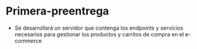 # Primera-preentrega
<!-- Primera entrega 
de tu Proyecto final -->
+ Se desarrollará un servidor que contenga los endpoints y servicios necesarios para gestionar los productos y carritos de compra en el e-commerce



